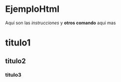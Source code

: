 # EjemploHtml
Aquí son las *instrucciones* y **otros comando** aqui mas
# titulo1
## titulo2
### titulo3
